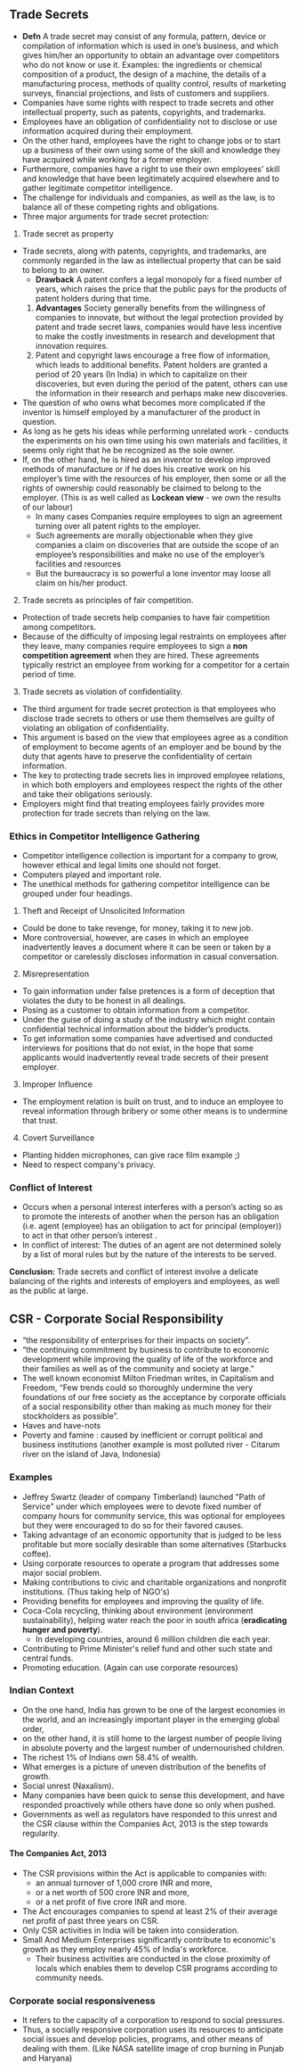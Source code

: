## Trade Secrets

* **Defn** A trade secret may consist of any formula, pattern, device or compilation of information which is used in one’s business, and which gives him/her an opportunity to obtain an advantage over competitors who do not know or use it. Examples: the ingredients or chemical composition of a product, the design of a machine, the details of a manufacturing process, methods of quality control, results of marketing surveys, financial projections, and lists of customers and suppliers.
* Companies have some rights with respect to trade secrets and other intellectual property, such as patents, copyrights, and trademarks.
* Employees have an obligation of confidentiality not to disclose or use information acquired during their employment.
* On the other hand, employees have the right to change jobs or to start up a business of their own using some of the skill and knowledge they have acquired while working for a former employer.
* Furthermore, companies have a right to use their own employees’ skill and knowledge that have been legitimately acquired elsewhere and to gather legitimate competitor intelligence.
* The challenge for individuals and companies, as well as the law, is to balance all of these competing rights and obligations.
* Three major arguments for trade secret protection:
1. Trade secret as property
  * Trade secrets, along with patents, copyrights, and trademarks, are commonly regarded in the law as intellectual property that can be said to belong to an owner.
    * **Drawback** A patent confers a legal monopoly for a fixed number of years, which raises the price that the public pays for the products of patent holders during that time.
    1. **Advantages** Society generally benefits from the willingness of companies to innovate, but without the legal protection provided by patent and trade secret laws, companies would have less incentive to make the costly investments in research and development that innovation requires.
    2. Patent and copyright laws encourage a free flow of information, which leads to additional benefits. Patent holders are granted a period of 20 years (In India) in which to capitalize on their discoveries, but even during the period of the patent, others can use the information in their research and perhaps make new discoveries.
  * The question of who owns what becomes more complicated if the inventor is himself employed by a manufacturer of the product in question.
  * As long as he gets his ideas while performing unrelated work - conducts the experiments on his own time using his own materials and facilities, it seems only right that he be recognized as the sole owner.
  * If, on the other hand, he is hired as an inventor to develop improved methods of manufacture or if he does his creative work on his employer’s time with the resources of his employer, then some or all the rights of ownership could reasonably be claimed to belong to the employer. (This is as well called as **Lockean view** - we own the results of our labour)
    *  In many cases Companies require employees to sign an agreement turning over all patent rights to the employer.
    * Such agreements are morally objectionable when they give companies a claim on discoveries that are outside the scope of an employee’s responsibilities and make no use of the employer’s facilities and resources
    * But the bureaucracy is so powerful a lone inventor may loose all claim on his/her product.
2. Trade secrets as principles of fair competition.
  * Protection of trade secrets help companies to have fair competition among competitors.
  * Because of the difficulty of imposing legal restraints on employees after they leave, many companies require employees to sign a **non competition agreement** when they are hired. These agreements typically restrict an employee from working for a competitor for a certain period of time.
3. Trade secrets as violation of confidentiality.
  * The third argument for trade secret protection is that employees who disclose trade secrets to others or use them themselves are guilty of violating an obligation of confidentiality.
  * This argument is based on the view that employees agree as a condition of employment to become agents of an employer and be bound by the duty that agents have to preserve the confidentiality of certain information.
  * The key to protecting trade secrets lies in improved employee relations, in which both employers and employees respect the rights of the other and take their obligations seriously.
  * Employers might find that treating employees fairly provides more protection for trade secrets than relying on the law.

### Ethics in Competitor Intelligence Gathering

* Competitor intelligence collection is important for a company to grow, however ethical and legal limits one should not forget.
* Computers played and important role.
* The unethical methods for gathering competitor intelligence can be grouped under four headings.
1. Theft and Receipt of Unsolicited Information
  * Could be done to take revenge, for money, taking it to new job.
  * More controversial, however, are cases in which an employee inadvertently leaves a document where it can be seen or taken by a competitor or carelessly discloses information in casual conversation.
2. Misrepresentation
  * To gain information under false pretences is a form of deception that violates the duty to be honest in all dealings.
  * Posing as a customer to obtain information from a competitor.
  * Under the guise of doing a study of the industry which might contain confidential technical information about the bidder’s products.
  * To get information some companies have advertised and conducted interviews for positions that do not exist, in the hope that some applicants would inadvertently reveal trade secrets of their present employer.
3. Improper Influence
  * The employment relation is built on trust, and to induce an employee to reveal information through bribery or some other means is to undermine that trust.
4. Covert Surveillance
  * Planting hidden microphones, can give race film example ;)
  * Need to respect company's privacy.

### Conflict of Interest

* Occurs when a personal interest interferes with a person’s acting so as to promote the interests of another when the person has an obligation (i.e. agent (employee) has an obligation to act for principal (employer)) to act in that other person’s interest .
* In conflict of interest: The duties of an agent are not determined solely by a list of moral rules but by the nature of the interests to be served.

**Conclusion:** Trade secrets and conflict of interest involve a delicate balancing of the rights and interests of employers and employees, as well as the public at large.

## CSR - Corporate Social Responsibility

* “the responsibility of enterprises for their impacts on society”.
* “the continuing commitment by business to contribute to economic development while improving the quality of life of the workforce and their families as well as of the community and society at large.”
* The well known economist Milton Friedman writes, in Capitalism and Freedom, “Few trends could so thoroughly undermine the very foundations of our free society as the acceptance by corporate officials of a social responsibility other than making as much money for their stockholders as possible”.
* Haves and have-nots
* Poverty and famine : caused by inefficient or corrupt political and business institutions (another example is most polluted river - Citarum river on the island of Java, Indonesia)

### Examples

* Jeffrey Swartz (leader of company Timberland) launched "Path of Service" under which employees were to devote fixed number of company hours for community service, this was optional for employees but they were encouraged to do so for their favored causes.
* Taking advantage of an economic opportunity that is judged to be less profitable but more socially desirable than some alternatives (Starbucks coffee).
* Using corporate resources to operate a program that addresses some major social problem.
* Making contributions to civic and charitable organizations and nonprofit institutions. (Thus taking help of NGO's)
* Providing benefits for employees and improving the quality of life.
* Coca-Cola recycling, thinking about environment (environment sustainability), helping water reach the poor in south africa (**eradicating hunger and poverty**).
  * In developing countries, around 6 million children die each year. 
* Contributing to Prime Minister's relief fund and other such state and central funds.
* Promoting education. (Again can use corporate resources)

### Indian Context

* On the one hand, India has grown to be one of the largest economies in the world, and an increasingly important player in the emerging global order,
* on the other hand, it is still home to the largest number of people living in absolute poverty and the largest number of undernourished children.
* The richest 1% of Indians own 58.4% of wealth.
* What emerges is a picture of uneven distribution of the benefits of growth.
* Social unrest (Naxalism).
* Many companies have been quick to sense this development, and have responded proactively while others have done so only when pushed.
* Governments as well as regulators have responded to this unrest and the CSR clause within the Companies Act, 2013 is the step towards regularity.


#### The Companies Act, 2013

* The CSR provisions within the Act is applicable to companies with:
  * an annual turnover of 1,000 crore INR and more,
  * or a net worth of 500 crore INR and more,
  * or a net profit of five crore INR and more.
* The Act encourages companies to spend at least 2% of their average net profit of past three years on CSR.
* Only CSR activities in India will be taken into consideration.
* Small And Medium Enterprises significantly contribute to economic's growth as they employ nearly 45% of India's workforce.
  * Their business activities are conducted in the close proximity of locals which enables them to develop CSR programs according to community needs.

### Corporate social responsiveness

* It refers to the capacity of a corporation to respond to social pressures.
* Thus, a socially responsive corporation uses its resources to anticipate social issues and develop policies, programs, and other means of dealing with them. (Like NASA satellite image of crop burning in Punjab and Haryana)



